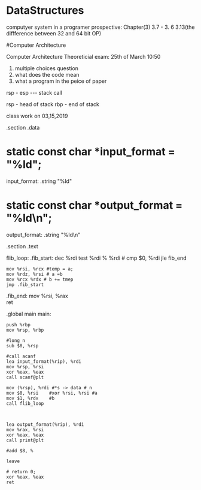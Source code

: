 # DataStructures

computyer system in a programer prospective: Chapter(3) 3.7 - 3. 6 3.13(the diffference between 32 and 64 bit OP)  

#Computer Architecture

Computer Architecture Theoreticial exam:
25th of March 10:50
  1. multiple choices question
  2. what does the code mean 
  3. what a program in the peice of paper 



rsp - esp --- stack call

rsp - head of stack
rbp - end of stack


class work on 03,15,2019

.section .data

# static const char *input_format = "%ld";
input_format:
    .string "%ld"
# static const char *output_format = "%ld\n";
output_format:
    .string "%ld\n"

.section .text

flib_loop:
.fib_start:
    dec %rdi
    test %rdi % %rdi # cmp $0, %rdi
    jle fib_end

    mov %rsi, %rcx #temp = a;
    mov %rdz, %rsi # a =b
    mov %rcx %rdx # b += tmep
    jmp .fib_start


.fib_end:
    mov %rsi, %rax    
    ret 


.global main
main:
    
    push %rbp
    mov %rsp, %rbp

    #long n
    sub $8, %rsp

    #call acanf 
    lea input_format(%rip), %rdi
    mov %rsp, %rsi
    xor %eax, %eax
    call scanf@plt

    mov (%rsp), %rdi #*s -> data # n
    mov $0, %rsi    #xor %rsi, %rsi #a
    mov $1, %rdx    #b
    call flib_loop



    lea output_format(%rip), %rdi
    mov %rax, %rsi
    xor %eax, %eax
    call print@plt

    #add $8, %

    leave

    # return 0;
    xor %eax, %eax
    ret

